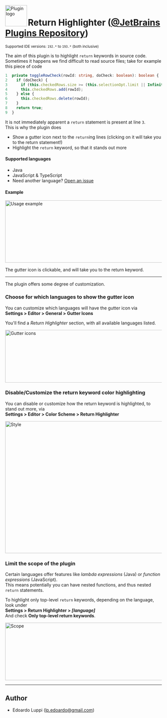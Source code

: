 <img align="left" width="70" height="68" src="https://raw.githubusercontent.com/lppedd/idea-return-highlighter/master/images/return-highlighter-logo.png" alt="Plugin logo">

# Return Highlighter ([@JetBrains Plugins Repository][1])

<small>Supported IDE versions: `192.*` to `193.*` (both inclusive)</small> 

The aim of this plugin is to highlight `return` keywords in source code.  
Sometimes it happens we find difficult to read source files; take for example this piece of code

```typescript
1  private toggleRowCheck(rowId: string, doCheck: boolean): boolean {
2    if (doCheck) {
3      if (this.checkedRows.size >= (this.selectionOpt.limit || Infinity)) return false;
4      this.checkedRows.add(rowId);
5    } else {
6      this.checkedRows.delete(rowId);
7    }
8    return true;
9  }
```

It is not immediately apparent a `return` statement is present at line `3`.  
This is why the plugin does

 - Show a gutter icon next to the `return`ing lines (clicking on it will take you to the return statement!)
 - Highlight the `return` keyword, so that it stands out more

#### Supported languages

 - Java
 - JavaScript &amp; TypeScript
 - Need another language? [Open an issue][2]
  
#### Example

<img width="845" height="200" src="https://raw.githubusercontent.com/lppedd/idea-return-highlighter/master/images/usage-example.png" alt="Usage example">

The gutter icon is clickable, and will take you to the return keyword.
  
-----

The plugin offers some degree of customization.

### Choose for which languages to show the gutter icon

You can customize which languages will have the gutter icon via  
**Settings > Editor > General > Gutter Icons**

You'll find a _Return Highlighter_ section, with all available languages listed.

<img width="845" height="169" src="https://raw.githubusercontent.com/lppedd/idea-return-highlighter/master/images/gutter-icons.png" alt="Gutter icons">

### Disable/Customize the return keyword color highlighting

You can disable or customize how the return keyword is highlighted, to stand out more, via  
**Settings > Editor > Color Scheme > Return Highlighter**

<img width="845" height="424" src="https://raw.githubusercontent.com/lppedd/idea-return-highlighter/master/images/style.png" alt="Style">

### Limit the scope of the plugin

Certain languages offer features like _lambda expressions_ (Java) or _function expressions_ (JavaScript).  
This means potentially you can have nested functions, and thus nested `return` statements.

To highlight only top-level `return` keywords, depending on the language, look under  
**Settings > Return Highlighter > *[language]***  
And check **Only top-level return keywords**.

<img width="845" height="185" src="https://raw.githubusercontent.com/lppedd/idea-return-highlighter/master/images/scope.png" alt="Scope">

-----

## Author

 - Edoardo Luppi (<lp.edoardo@gmail.com>)

[1]: https://plugins.jetbrains.com/plugin/13303-return-highlighter
[2]: https://github.com/lppedd/idea-return-highlighter/issues/new?assignees=lppedd&labels=enhancement%2C+language&template=language-support.md&title=Language+support%3A+%5BLANGUAGE%5D
